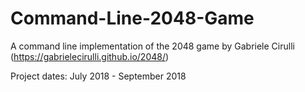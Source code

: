 # Command-Line-2048-Game
A command line implementation of the 2048 game by Gabriele Cirulli (https://gabrielecirulli.github.io/2048/)

Project dates: July 2018 - September 2018
